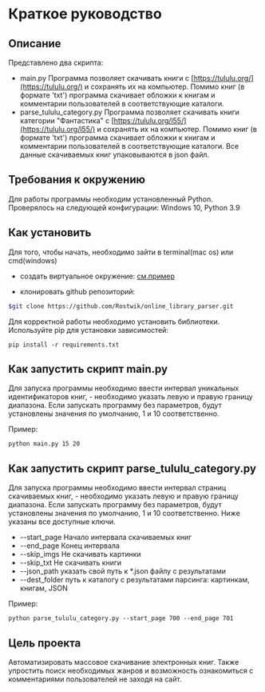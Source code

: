 # Краткое руководство

## Описание

Представлено два скрипта:
- main.py  Программа позволяет скачивать книги с [https://tululu.org/](https://tululu.org/) и сохранять их на компьютер. Помимо книг (в формате 'txt') программа скачивает обложки к книгам и комментарии пользователей в соответствующие каталоги.
- parse_tululu_category.py Программа позволяет скачивать книги категории "Фантастика" с [https://tululu.org/l55/](https://tululu.org/l55/) и сохранять их на компьютер. Помимо книг (в формате 'txt') программа скачивает обложки к книгам и комментарии пользователей в соответствующие каталоги. Все данные скачиваемых книг упаковываются в json файл.

## Требования к окружению

Для работы программы необходим установленный Python.
Проверялось на следующей конфигурации:
Windows 10, Python 3.9

## Как установить

Для того, чтобы начать, необходимо зайти в terminal(mac os) или cmd(windows)

- создать виртуальное окружение: [см.пример](https://python-scripts.com/virtualenv)

- клонировать github репозиторий:

```bash
$git clone https://github.com/Rostwik/online_library_parser.git
```

Для корректной работы необходимо установить библиотеки.
Используйте pip для установки зависимостей:

```pip install -r requirements.txt```

## Как запустить скрипт main.py
Для запуска программы необходимо ввести интервал уникальных идентификаторов книг, - необходимо указать левую и правую границу диапазона.
Если запускать программу без параметров, будут установлены значения по умолчанию, 1 и 10 соответственно.

Пример:

```python main.py 15 20```

## Как запустить скрипт parse_tululu_category.py
Для запуска программы необходимо ввести интервал страниц скачиваемых книг, - необходимо указать левую и правую границу диапазона.
Если запускать программу без параметров, будут установлены значения по умолчанию, 1 и 10 соответственно. Ниже указаны все доступные ключи.
- --start_page  Начало интервала скачиваемых книг
- --end_page  Конец интервала
- --skip_imgs  Не скачивать картинки
- --skip_txt  Не скачивать книги
- --json_path  указать свой путь к *.json файлу с результатами
- --dest_folder  путь к каталогу с результатами парсинга: картинкам, книгам, JSON

Пример:

```python parse_tululu_category.py --start_page 700 --end_page 701```

## Цель проекта

Автоматизировать массовое скачивание электронных книг.
Также упростить поиск необходимых жанров и возможность ознакомиться с комментариями пользователей не заходя на сайт. 

